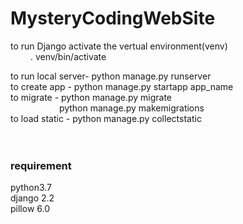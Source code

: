 # MysteryCodingWebSite

to run Django activate the vertual environment(venv) <br>
&emsp;&emsp; . venv/bin/activate

to run local server-   python manage.py runserver<br>
to create app -  python manage.py startapp app_name<br>
to migrate - python manage.py migrate<br>
&emsp;&emsp;&emsp;&emsp;&emsp;&nbsp; python manage.py makemigrations<br>
to load static - python manage.py collectstatic<br>
<br>
<br>
### requirement<br>
python3.7<br>
django 2.2<br>
pillow 6.0 <br>
